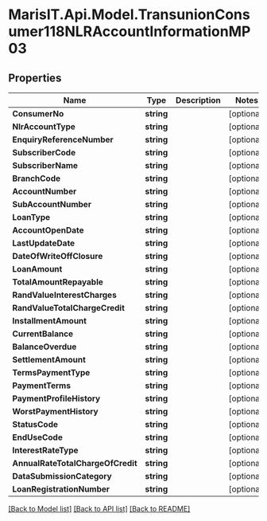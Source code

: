 
# MarisIT.Api.Model.TransunionConsumer118NLRAccountInformationMP03

## Properties

Name | Type | Description | Notes
------------ | ------------- | ------------- | -------------
**ConsumerNo** | **string** |  | [optional] 
**NlrAccountType** | **string** |  | [optional] 
**EnquiryReferenceNumber** | **string** |  | [optional] 
**SubscriberCode** | **string** |  | [optional] 
**SubscriberName** | **string** |  | [optional] 
**BranchCode** | **string** |  | [optional] 
**AccountNumber** | **string** |  | [optional] 
**SubAccountNumber** | **string** |  | [optional] 
**LoanType** | **string** |  | [optional] 
**AccountOpenDate** | **string** |  | [optional] 
**LastUpdateDate** | **string** |  | [optional] 
**DateOfWriteOffClosure** | **string** |  | [optional] 
**LoanAmount** | **string** |  | [optional] 
**TotalAmountRepayable** | **string** |  | [optional] 
**RandValueInterestCharges** | **string** |  | [optional] 
**RandValueTotalChargeCredit** | **string** |  | [optional] 
**InstallmentAmount** | **string** |  | [optional] 
**CurrentBalance** | **string** |  | [optional] 
**BalanceOverdue** | **string** |  | [optional] 
**SettlementAmount** | **string** |  | [optional] 
**TermsPaymentType** | **string** |  | [optional] 
**PaymentTerms** | **string** |  | [optional] 
**PaymentProfileHistory** | **string** |  | [optional] 
**WorstPaymentHistory** | **string** |  | [optional] 
**StatusCode** | **string** |  | [optional] 
**EndUseCode** | **string** |  | [optional] 
**InterestRateType** | **string** |  | [optional] 
**AnnualRateTotalChargeOfCredit** | **string** |  | [optional] 
**DataSubmissionCategory** | **string** |  | [optional] 
**LoanRegistrationNumber** | **string** |  | [optional] 

[[Back to Model list]](../README.md#documentation-for-models)
[[Back to API list]](../README.md#documentation-for-api-endpoints)
[[Back to README]](../README.md)

